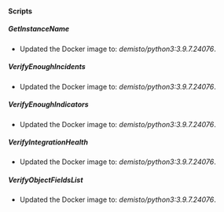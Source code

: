 
#### Scripts
##### GetInstanceName
- Updated the Docker image to: *demisto/python3:3.9.7.24076*.
##### VerifyEnoughIncidents
- Updated the Docker image to: *demisto/python3:3.9.7.24076*.
##### VerifyEnoughIndicators
- Updated the Docker image to: *demisto/python3:3.9.7.24076*.
##### VerifyIntegrationHealth
- Updated the Docker image to: *demisto/python3:3.9.7.24076*.
##### VerifyObjectFieldsList
- Updated the Docker image to: *demisto/python3:3.9.7.24076*.